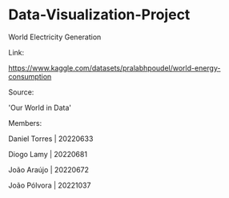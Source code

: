 # Data-Visualization-Project
World Electricity Generation

Link: 

https://www.kaggle.com/datasets/pralabhpoudel/world-energy-consumption

Source:

'Our World in Data'

Members:

Daniel Torres | 20220633

Diogo Lamy | 20220681

João Araújo | 20220672

João Pólvora | 20221037
